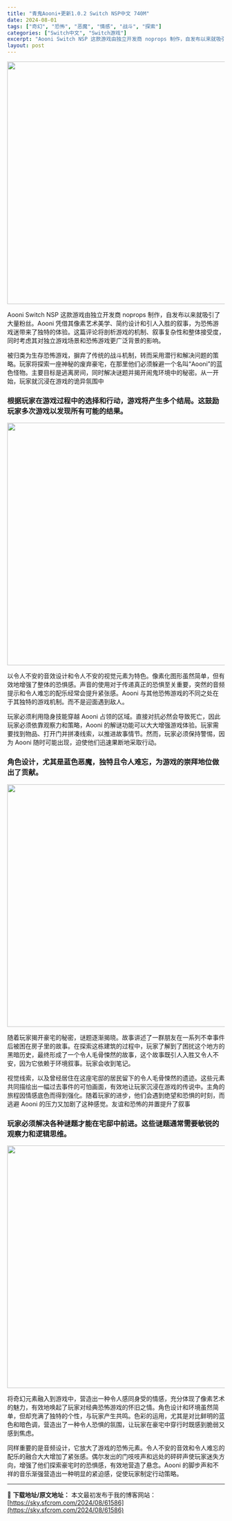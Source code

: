 ```yaml
---
title: "青鬼Aooni+更新1.0.2 Switch NSP中文 740M"
date: 2024-08-01
tags: ["奇幻", "恐怖", "恶魔", "情感", "战斗", "探索"]
categories: ["Switch中文", "Switch游戏"]
excerpt: "Aooni Switch NSP 这款游戏由独立开发商 noprops 制作，自发布以来就吸引了大量粉丝。Aooni 凭借其像素艺术美学、简约设计和引人入胜的叙事，为恐怖游戏迷带来了独特的体验。这篇评论将剖析游戏的机制、叙事复杂性和整体接受度，同时考虑其对独立游戏场景和恐怖游戏更广泛背景的影响。 被&hellip;"
layout: post
---
```


<img class="aligncenter size-full wp-image-61589" src="https://sky.sfcrom.com/wp-content/uploads/2024/08/2024080107224797.webp" alt="" width="1000" height="562" />

Aooni Switch NSP 这款游戏由独立开发商 noprops 制作，自发布以来就吸引了大量粉丝。Aooni 凭借其像素艺术美学、简约设计和引人入胜的叙事，为恐怖游戏迷带来了独特的体验。这篇评论将剖析游戏的机制、叙事复杂性和整体接受度，同时考虑其对独立游戏场景和恐怖游戏更广泛背景的影响。

<span>被归类为生存恐怖游戏，摒弃了传统的战斗机制，转而采用潜行和解决问题的策略。玩家将探索一座神秘的废弃豪宅，在那里他们必须躲避一个名叫“Aooni”的蓝色怪物。主要目标是逃离房间，同时解决谜题并揭开闹鬼环境中的秘密。从一开始，玩家就沉浸在游戏的诡异氛围中</span>
<h3><span>根据玩家在游戏过程中的选择和行动，游戏将产生多个结局。这鼓励玩家多次游戏以发现所有可能的结果。</span></h3>
<img class="aligncenter size-full wp-image-61590" src="https://sky.sfcrom.com/wp-content/uploads/2024/08/2024080107224766.webp" alt="" width="1000" height="562" />

<span>以令人不安的音效设计和令人不安的视觉元素为特色。像素化图形虽然简单，但有效地增强了整体的恐惧感。声音的使用对于传递真正的恐惧至关重要，突然的音频提示和令人难忘的配乐经常会提升紧张感。Aooni 与其他恐怖游戏的不同之处在于其独特的游戏机制。而不是迎面遇到敌人。</span>

<span>玩家必须利用隐身技能穿越 Aooni 占领的区域。直接对抗必然会导致死亡，因此玩家必须依靠观察力和策略，Aooni 的解谜功能可以大大增强游戏体验。玩家需要找到物品、打开门并拼凑线索，以推进故事情节。然而，玩家必须保持警惕，因为 Aooni 随时可能出现，迫使他们迅速果断地采取行动。</span>
<h3><span>角色设计，尤其是蓝色恶魔，独特且令人难忘，为游戏的崇拜地位做出了贡献。</span></h3>
<img class="aligncenter size-full wp-image-61588" src="https://sky.sfcrom.com/wp-content/uploads/2024/08/2024080107224741.webp" alt="" width="1000" height="562" />

<span>随着玩家揭开豪宅的秘密，谜题逐渐揭晓。故事讲述了一群朋友在一系列不幸事件后被困在房子里的故事。在探索这栋建筑的过程中，玩家了解到了困扰这个地方的黑暗历史，最终形成了一个令人毛骨悚然的故事，这个故事既引人入胜又令人不安，因为它依赖于环境叙事。玩家会收到笔记。</span>

<span>视觉线索，以及曾经居住在这座宅邸的居民留下的令人毛骨悚然的遗迹。这些元素共同描绘出一幅过去事件的可怕画面，有效地让玩家沉浸在游戏的传说中。主角的旅程因情感底色而得到强化。随着玩家的进步，他们会遇到绝望和恐惧的时刻，而逃避 Aooni 的压力又加剧了这种感觉。友谊和恐怖的并置提升了叙事</span>
<h3><span>玩家必须解决各种谜题才能在宅邸中前进。这些谜题通常需要敏锐的观察力和逻辑思维。</span></h3>
<img class="aligncenter size-full wp-image-61587" src="https://sky.sfcrom.com/wp-content/uploads/2024/08/2024080107224659.webp" alt="" width="1000" height="562" />

<span>将奇幻元素融入到游戏中，营造出一种令人感同身受的情感，充分体现了像素艺术的魅力，有效地唤起了玩家对经典恐怖游戏的怀旧之情。角色设计和环境虽然简单，但却充满了独特的个性，与玩家产生共鸣。色彩的运用，尤其是对比鲜明的蓝色和暗色调，营造出了一种令人恐惧的氛围，让玩家在豪宅中穿行时既感到脆弱又感到焦虑。</span>

同样重要的是音频设计，它放大了游戏的恐怖元素。令人不安的音效和令人难忘的配乐的融合大大增加了紧张感。偶尔发出的门吱吱声和远处的砰砰声使玩家迷失方向，增强了他们探索豪宅时的恐惧感，有效地营造了悬念。Aooni 的脚步声和不祥的音乐渐强营造出一种明显的紧迫感，促使玩家制定行动策略。

---
📖 **下载地址/原文地址：** 本文最初发布于我的博客网站：[https://sky.sfcrom.com/2024/08/61586](https://sky.sfcrom.com/2024/08/61586)
